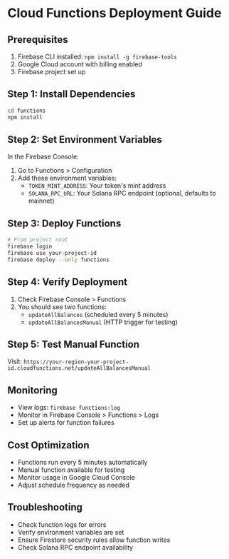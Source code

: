 # Cloud Functions Deployment Guide

## Prerequisites
1. Firebase CLI installed: `npm install -g firebase-tools`
2. Google Cloud account with billing enabled
3. Firebase project set up

## Step 1: Install Dependencies
```bash
cd functions
npm install
```

## Step 2: Set Environment Variables
In the Firebase Console:
1. Go to Functions > Configuration
2. Add these environment variables:
   - `TOKEN_MINT_ADDRESS`: Your token's mint address
   - `SOLANA_RPC_URL`: Your Solana RPC endpoint (optional, defaults to mainnet)

## Step 3: Deploy Functions
```bash
# From project root
firebase login
firebase use your-project-id
firebase deploy --only functions
```

## Step 4: Verify Deployment
1. Check Firebase Console > Functions
2. You should see two functions:
   - `updateAllBalances` (scheduled every 5 minutes)
   - `updateAllBalancesManual` (HTTP trigger for testing)

## Step 5: Test Manual Function
Visit: `https://your-region-your-project-id.cloudfunctions.net/updateAllBalancesManual`

## Monitoring
- View logs: `firebase functions:log`
- Monitor in Firebase Console > Functions > Logs
- Set up alerts for function failures

## Cost Optimization
- Functions run every 5 minutes automatically
- Manual function available for testing
- Monitor usage in Google Cloud Console
- Adjust schedule frequency as needed

## Troubleshooting
- Check function logs for errors
- Verify environment variables are set
- Ensure Firestore security rules allow function writes
- Check Solana RPC endpoint availability 